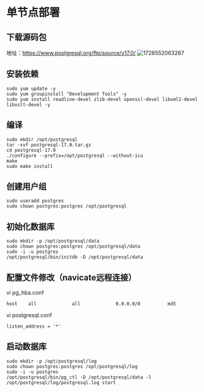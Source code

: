 # 单节点部署
## 下载源码包
地址：https://www.postgresql.org/ftp/source/v17.0/
![1728552063267](https://github.com/user-attachments/assets/9a7eee04-b180-40e8-a252-d278c33706c0)

## 安装依赖
```
sudo yum update -y
sudo yum groupinstall "Development Tools" -y
sudo yum install readline-devel zlib-devel openssl-devel libxml2-devel libxslt-devel -y
```
## 编译
```
sudo mkdir /opt/postgresql
tar -xvf postgresql-17.0.tar.gz
cd postgresql-17.0
./configure --prefix=/opt/postgresql --without-icu
make
sudo make install
```

## 创建用户组
```
sudo useradd postgres
sudo chown postgres:postgres /opt/postgresql
```

## 初始化数据库
```
sudo mkdir -p /opt/postgresql/data
sudo chown postgres:postgres /opt/postgresql/data
sudo -i -u postgres
/opt/postgresql/bin/initdb -D /opt/postgresql/data
```

## 配置文件修改（navicate远程连接）
vi pg_hba.conf
```
host    all             all             0.0.0.0/0          md5
```
vi postgresql.conf
```
listen_address = '*'
```

## 启动数据库
```
sudo mkdir -p /opt/postgresql/log
sudo chown postgres:postgres /opt/postgresql/log
sudo -i -u postgres
/opt/postgresql/bin/pg_ctl -D /opt/postgresql/data -l /opt/postgresql/log/postgresql.log start
```
